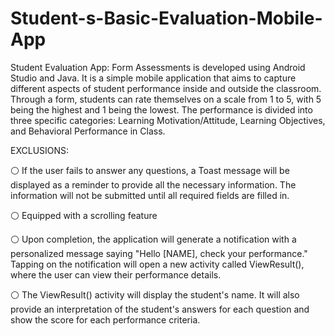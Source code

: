 # Student-s-Basic-Evaluation-Mobile-App

Student Evaluation App: Form Assessments is developed using Android Studio and Java. It is a simple mobile application that aims to capture different aspects of student performance inside and outside the classroom. Through a form, students can rate themselves on a scale from 1 to 5, with 5 being the highest and 1 being the lowest. The performance is divided into three specific categories: Learning Motivation/Attitude, Learning Objectives, and Behavioral Performance in Class.

EXCLUSIONS:

⚪ If the user fails to answer any questions, a Toast message will be displayed as a reminder to provide all the necessary information. The information will not be submitted until all required fields are filled in.

⚪ Equipped with a scrolling feature

⚪ Upon completion, the application will generate a notification with a personalized message saying "Hello [NAME], check your performance." Tapping on the notification will open a new activity called ViewResult(), where the user can view their performance details.

⚪ The ViewResult() activity will display the student's name. It will also provide an interpretation of the student's answers for each question and show the score for each performance criteria.
